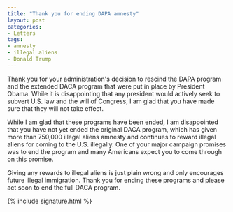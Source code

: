 ```yaml
---
title: "Thank you for ending DAPA amnesty"
layout: post
categories:
- Letters
tags:
- amnesty
- illegal aliens
- Donald Trump
---
```


Thank you for your administration's decision to rescind the DAPA program and the extended DACA program that were put in place by President Obama. While it is disappointing that any president would actively seek to subvert U.S. law and the will of Congress, I am glad that you have made sure that they will not take effect.

While I am glad that these programs have been ended, I am disappointed that you have not yet ended the original DACA program, which has given more than 750,000 illegal aliens amnesty and continues to reward illegal aliens for coming to the U.S. illegally. One of your major campaign promises was to end the program and many Americans expect you to come through on this promise.

Giving any rewards to illegal aliens is just plain wrong and only encourages future illegal immigration. Thank you for ending these programs and please act soon to end the full DACA program.

{% include signature.html %}
